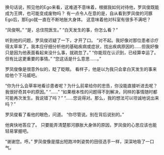 换句话说，照见他的Ego来看，这难道不意味着，根据我如何对待他，罗凤俊既能成为王牌，也可能变成废物吗？
有一点令人在意的是，自从看到罗凤俊的河豚Ego后，那Ego就一直在不断地胀大身体。
这意味着他对科室有很多不满吧？

“凤俊啊。”
“是，总住院医生。”
“白天发生的事，你怎么看？”

听到他的问题，罗凤俊迟疑了一下，才开了口。
“对不起。我好像对那位患者诊疗得太草率了。我本应仔细分析他的基础疾病或症状，找出疾病原因的……但我好像只是因为他表面看起来没什么事，就疏忽了。”
“你能现在认识到，已经算幸运了。但有比这更重要的事情。”
“您这话是什么意思……。”

罗凤俊像是很意外似的，眨了眨眼。
看样子，他是以为我只会拿白天发生的事来给他个下马威吧。

“你为什么会草率地看诊患者呢？为什么前辈给你的忠告，你没能直接听进去呢？我很好奇其中的原因。”
“……”
“如果根本性的问题得不到解决，同样的事情随时都可能再次发生。我说错了吗？”
“……您说得对。那么，我的想法可以坦诚地说出来吗？”

罗凤俊看了看他的眼色，问道。
“你尽管说。别在背后说别的。”

他爽快地答应了。
只要能弄清楚那河豚胀大身体的原因，罗凤俊的心思应该也能轻易掌握吧。

“谢谢您。呼。”
罗凤俊像是摆出短跑冲刺姿势的田径选手一样，深深地吸了一口气。